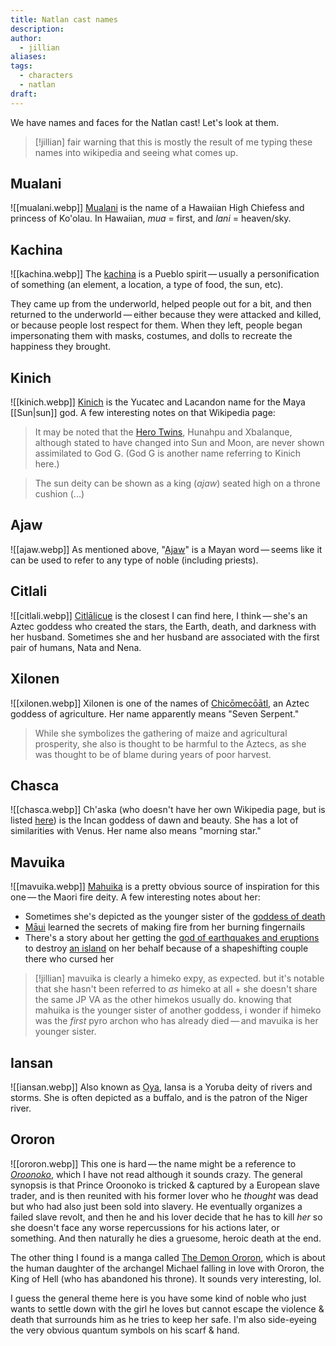 ```yaml
---
title: Natlan cast names
description: 
author:
  - jillian
aliases: 
tags:
  - characters
  - natlan
draft:
---
```

We have names and faces for the Natlan cast! Let's look at them.

> [!jillian]
> fair warning that this is mostly the result of me typing these names into wikipedia and seeing what comes up. 
## Mualani
![[mualani.webp]]
[Mualani](https://en.wikipedia.org/wiki/Mualani) is the name of a Hawaiian High Chiefess and princess of Ko'olau. In Hawaiian, *mua* = first, and *lani* = heaven/sky.
## Kachina
![[kachina.webp]]
The [kachina](https://en.wikipedia.org/wiki/Kachina) is a Pueblo spirit — usually a personification of something (an element, a location, a type of food, the sun, etc). 

They came up from the underworld, helped people out for a bit, and then returned to the underworld — either because they were attacked and killed, or because people lost respect for them. When they left, people began impersonating them with masks, costumes, and dolls to recreate the happiness they brought.
## Kinich
![[kinich.webp]]
[Kinich](https://en.wikipedia.org/wiki/Kinich_Ahau) is the Yucatec and Lacandon name for the Maya [[Sun|sun]] god. A few interesting notes on that Wikipedia page:

> It may be noted that the [Hero Twins](https://en.wikipedia.org/wiki/Hero_Twins "Hero Twins"), Hunahpu and Xbalanque, although stated to have changed into Sun and Moon, are never shown assimilated to God G. (God G is another name referring to Kinich here.)

> The sun deity can be shown as a king (_ajaw_) seated high on a throne cushion (...)
## Ajaw
![[ajaw.webp]]
As mentioned above, "[Ajaw](https://en.wikipedia.org/wiki/Ajaw)" is a Mayan word — seems like it can be used to refer to any type of noble (including priests).
## Citlali
![[citlali.webp]]
[Citlālicue](https://en.wikipedia.org/wiki/Citl%C4%81licue) is the closest I can find here, I think — she's an Aztec goddess who created the stars, the Earth, death, and darkness with her husband. Sometimes she and her husband are associated with the first pair of humans, Nata and Nena.
## Xilonen
![[xilonen.webp]]
Xilonen is one of the names of [Chicōmecōātl](https://en.wikipedia.org/wiki/Chicomec%C5%8D%C4%81tl), an Aztec goddess of agriculture. Her name apparently means "Seven Serpent."

> While she symbolizes the gathering of maize and agricultural prosperity, she also is thought to be harmful to the Aztecs, as she was thought to be of blame during years of poor harvest.
## Chasca
![[chasca.webp]]
Ch'aska (who doesn't have her own Wikipedia page, but is listed [here](https://en.wikipedia.org/w/index.php?title=Inca_mythology)) is the Incan goddess of dawn and beauty. She has a lot of similarities with Venus. Her name also means "morning star."
## Mavuika
![[mavuika.webp]]
[Mahuika](https://en.wikipedia.org/wiki/Mahuika) is a pretty obvious source of inspiration for this one — the Maori fire deity. A few interesting notes about her:

- Sometimes she's depicted as the younger sister of the [goddess of death](https://en.wikipedia.org/wiki/Hine-nui-te-p%C5%8D)
- [Māui](https://en.wikipedia.org/wiki/M%C4%81ui_) learned the secrets of making fire from her burning fingernails
- There's a story about her getting the [god of earthquakes and eruptions](https://en.wikipedia.org/wiki/R%C5%ABaumoko) to destroy [an island](https://en.wikipedia.org/wiki/Rangitoto_Island) on her behalf because of a shapeshifting couple there who cursed her 

> [!jillian]
> mavuika is clearly a himeko expy, as expected. but it's notable that she hasn't been referred to *as* himeko at all + she doesn't share the same JP VA as the other himekos usually do. knowing that mahuika is the younger sister of another goddess, i wonder if himeko was the *first* pyro archon who has already died — and mavuika is her younger sister.

## Iansan
![[iansan.webp]]
Also known as [Ọya](https://en.wikipedia.org/w/index.php?title=%E1%BB%8Cya), Iansa is a Yoruba deity of rivers and storms. She is often depicted as a buffalo, and is the patron of the Niger river. 
## Ororon
![[ororon.webp]]
This one is hard — the name might be a reference to [_Oroonoko_](https://en.wikipedia.org/wiki/Oroonoko), which I have not read although it sounds crazy. The general synopsis is that Prince Oroonoko is tricked & captured by a European slave trader, and is then reunited with his former lover who he *thought* was dead but who had also just been sold into slavery. He eventually organizes a failed slave revolt, and then he and his lover decide that he has to kill *her* so she doesn't face any worse repercussions for his actions later, or something. And then naturally he dies a gruesome, heroic death at the end.

The other thing I found is a manga called [The Demon Ororon](https://en.wikipedia.org/wiki/The_Demon_Ororon), which is about the human daughter of the archangel Michael falling in love with Ororon, the King of Hell (who has abandoned his throne). It sounds very interesting, lol. 

I guess the general theme here is you have some kind of noble who just wants to settle down with the girl he loves but cannot escape the violence & death that surrounds him as he tries to keep her safe. I'm also side-eyeing the very obvious quantum symbols on his scarf & hand.
